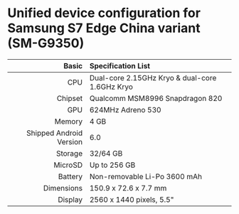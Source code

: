 Unified device configuration for Samsung S7 Edge China variant (SM-G9350)
========================================

Basic   | Specification List
-------:|:-------------------------
CPU     | Dual-core 2.15GHz Kryo & dual-core 1.6GHz Kryo
Chipset | Qualcomm MSM8996 Snapdragon 820
GPU     | 624MHz Adreno 530
Memory  | 4 GB
Shipped Android Version | 6.0
Storage | 32/64 GB
MicroSD | Up to 256 GB
Battery | Non-removable Li-Po 3600 mAh
Dimensions | 150.9 x 72.6 x 7.7 mm
Display | 2560 x 1440 pixels, 5.5"
